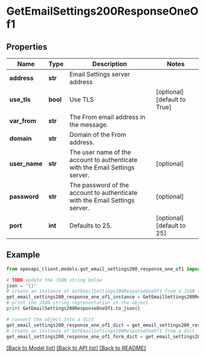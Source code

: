 # GetEmailSettings200ResponseOneOf1


## Properties
Name | Type | Description | Notes
------------ | ------------- | ------------- | -------------
**address** | **str** | Email Settings server address | 
**use_tls** | **bool** | Use TLS | [optional] [default to True]
**var_from** | **str** | The From email address in the message. | 
**domain** | **str** | Domain of the From address. | 
**user_name** | **str** | The user name of the account to authenticate with the Email Settings server. | [optional] 
**password** | **str** | The password of the account to authenticate with the Email Settings server. | [optional] 
**port** | **int** | Defaults to 25. | [optional] [default to 25]

## Example

```python
from openapi_client.models.get_email_settings200_response_one_of1 import GetEmailSettings200ResponseOneOf1

# TODO update the JSON string below
json = "{}"
# create an instance of GetEmailSettings200ResponseOneOf1 from a JSON string
get_email_settings200_response_one_of1_instance = GetEmailSettings200ResponseOneOf1.from_json(json)
# print the JSON string representation of the object
print GetEmailSettings200ResponseOneOf1.to_json()

# convert the object into a dict
get_email_settings200_response_one_of1_dict = get_email_settings200_response_one_of1_instance.to_dict()
# create an instance of GetEmailSettings200ResponseOneOf1 from a dict
get_email_settings200_response_one_of1_form_dict = get_email_settings200_response_one_of1.from_dict(get_email_settings200_response_one_of1_dict)
```
[[Back to Model list]](../README.md#documentation-for-models) [[Back to API list]](../README.md#documentation-for-api-endpoints) [[Back to README]](../README.md)


